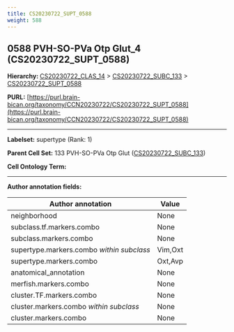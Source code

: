 ```yaml
---
title: CS20230722_SUPT_0588
weight: 588
---
```

## 0588 PVH-SO-PVa Otp Glut_4 (CS20230722_SUPT_0588)
<b>Hierarchy: </b>
[CS20230722_CLAS_14](../CS20230722_CLAS_14) >
[CS20230722_SUBC_133](../CS20230722_SUBC_133) >
[CS20230722_SUPT_0588](../CS20230722_SUPT_0588)

**PURL:** [https://purl.brain-bican.org/taxonomy/CCN20230722/CS20230722_SUPT_0588](https://purl.brain-bican.org/taxonomy/CCN20230722/CS20230722_SUPT_0588)

---


**Labelset:** supertype (Rank: 1)

**Parent Cell Set:** 133 PVH-SO-PVa Otp Glut ([CS20230722_SUBC_133](../CS20230722_SUBC_133))



**Cell Ontology Term:** 

[MARKER GENES.]: #


---

[TRANSFERRED ANNOTATIONS.]: #


[AUTHOR ANNOTATION FIELDS.]: #


**Author annotation fields:**

| Author annotation | Value |
|-------------------|-------|
|neighborhood|None|
|subclass.tf.markers.combo|None|
|subclass.markers.combo|None|
|supertype.markers.combo _within subclass_|Vim,Oxt|
|supertype.markers.combo|Oxt,Avp|
|anatomical_annotation|None|
|merfish.markers.combo|None|
|cluster.TF.markers.combo|None|
|cluster.markers.combo _within subclass_|None|
|cluster.markers.combo|None|
